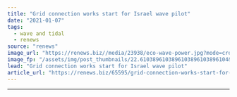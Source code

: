 ```yaml
---
title: "Grid connection works start for Israel wave pilot"
date: "2021-01-07"
tags: 
  - wave and tidal
  - renews
source: "renews"
image_url: "https://renews.biz//media/23938/eco-wave-power.jpg?mode=crop&width=770&heightratio=0.6103896103896103896103896104&slimmage=true"
image_fp: "/assets/img/post_thumbnails/22.6103896103896103896103896104&slimmage=true"
lead: "Grid connection works start for Israel wave pilot"
article_url: "https://renews.biz/65595/grid-connection-works-start-for-israel-wave-pilot/"
---
```


---
